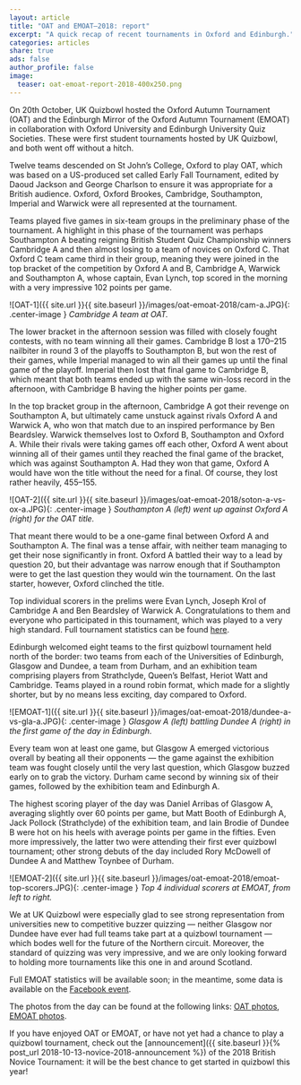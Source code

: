 ```yaml
---
layout: article
title: "OAT and EMOAT—2018: report"
excerpt: "A quick recap of recent tournaments in Oxford and Edinburgh."
categories: articles
share: true
ads: false
author_profile: false
image:
  teaser: oat-emoat-report-2018-400x250.png
---
```


On 20th October, UK Quizbowl hosted the Oxford Autumn Tournament (OAT) and the Edinburgh Mirror of the Oxford Autumn Tournament (EMOAT) in collaboration with Oxford University and Edinburgh University Quiz Societies. These were first student tournaments hosted by UK Quizbowl, and both went off without a hitch.

Twelve teams descended on St John’s College, Oxford to play OAT, which was based on a US-produced set called Early Fall Tournament, edited by Daoud Jackson and George Charlson to ensure it was appropriate for a British audience. Oxford, Oxford Brookes, Cambridge, Southampton, Imperial and Warwick were all represented at the tournament.

Teams played five games in six-team groups in the preliminary phase of the tournament. A highlight in this phase of the tournament was perhaps Southampton A beating reigning British Student Quiz Championship winners Cambridge A and then almost losing to a team of novices on Oxford C. That Oxford C team came third in their group, meaning they were joined in the top bracket of the competition by Oxford A and B, Cambridge A, Warwick and Southampton A, whose captain, Evan Lynch, top scored in the morning with a very impressive 102 points per game.

![OAT-1]({{ site.url }}{{ site.baseurl }}/images/oat-emoat-2018/cam-a.JPG){: .center-image }
*Cambridge A team at OAT.*

The lower bracket in the afternoon session was filled with closely fought contests, with no team winning all their games. Cambridge B lost a 170–215 nailbiter in round 3 of the playoffs to Southampton B, but won the rest of their games, while Imperial managed to win all their games up until the final game of the playoff. Imperial then lost that final game to Cambridge B, which meant that both teams ended up with the same win-loss record in the afternoon, with Cambridge B having the higher points per game.  

In the top bracket group in the afternoon, Cambridge A got their revenge on Southampton A, but ultimately came unstuck against rivals Oxford A and Warwick A, who won that match due to an inspired performance by Ben Beardsley. Warwick themselves lost to Oxford B, Southampton and Oxford A. While their rivals were taking games off each other, Oxford A went about winning all of their games until they reached the final game of the bracket, which was against Southampton A. Had they won that game, Oxford A would have won the title without the need for a final. Of course, they lost rather heavily, 455–155.

![OAT-2]({{ site.url }}{{ site.baseurl }}/images/oat-emoat-2018/soton-a-vs-ox-a.JPG){: .center-image }
*Southampton A (left) went up against Oxford A (right) for the OAT title.*

That meant there would to be a one-game final between Oxford A and Southampton A. The final was a tense affair, with neither team managing to get their nose significantly in front. Oxford A battled their way to a lead by question 20, but their advantage was narrow enough that if Southampton were to get the last question they would win the tournament. On the last starter, however, Oxford clinched the title. 

Top individual scorers in the prelims were Evan Lynch, Joseph Krol of Cambridge A and Ben Beardsley of Warwick A. Congratulations to them and everyone who participated in this tournament, which was played to a very high standard. Full tournament statistics can be found [here](http://hsquizbowl.org/db/tournaments/5228/).

Edinburgh welcomed eight teams to the first quizbowl tournament held north of the border: two teams from each of the Universities of Edinburgh, Glasgow and Dundee, a team from Durham, and an exhibition team comprising players from Strathclyde, Queen’s Belfast, Heriot Watt and Cambridge. Teams played in a round robin format, which made for a slightly shorter, but by no means less exciting, day compared to Oxford.

![EMOAT-1]({{ site.url }}{{ site.baseurl }}/images/oat-emoat-2018/dundee-a-vs-gla-a.JPG){: .center-image }
*Glasgow A (left) battling Dundee A (right) in the first game of the day in Edinburgh.*

Every team won at least one game, but Glasgow A emerged victorious overall by beating all their opponents — the game against the exhibition team was fought closely until the very last question, which Glasgow buzzed early on to grab the victory. Durham came second by winning six of their games, followed by the exhibition team and Edinburgh A.

The highest scoring player of the day was Daniel Arribas of Glasgow A, averaging slightly over 60 points per game, but Matt Booth of Edinburgh A, Jack Pollock (Strathclyde) of the exhibition team, and Iain Brodie of Dundee B were hot on his heels with average points per game in the fifties. Even more impressively, the latter two were attending their first ever quizbowl tournament; other strong debuts of the day included Rory McDowell of Dundee A and Matthew Toynbee of Durham.

![EMOAT-2]({{ site.url }}{{ site.baseurl }}/images/oat-emoat-2018/emoat-top-scorers.JPG){: .center-image }
*Top 4 individual scorers at EMOAT, from left to right.*

We at UK Quizbowl were especially glad to see strong representation from universities new to competitive buzzer quizzing — neither Glasgow nor Dundee have ever had full teams take part at a quizbowl tournament — which bodes well for the future of the Northern circuit. Moreover, the standard of quizzing was very impressive, and we are only looking forward to holding more tournaments like this one in and around Scotland.

Full EMOAT statistics will be available soon; in the meantime, some data is available on the [Facebook event](https://www.facebook.com/events/827394727384647/).

The photos from the day can be found at the following links: [OAT photos](https://photos.app.goo.gl/Ao2ZUcx8xjTdsH5x6), [EMOAT photos](https://photos.app.goo.gl/t4jWDLfLkB9VXwQ7A).

If you have enjoyed OAT or EMOAT, or have not yet had a chance to play a quizbowl tournament, check out the [announcement]({{ site.baseurl }}{% post_url 2018-10-13-novice-2018-announcement %}) of the 2018 British Novice Tournament: it will be the best chance to get started in quizbowl this year!